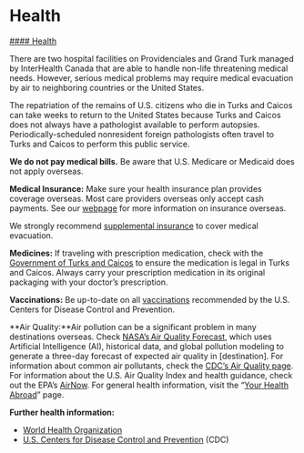 # Health

[#### Health](javascript:void(0); "Health")

There are two hospital facilities on Providenciales and Grand Turk managed by InterHealth Canada that are able to handle non-life threatening medical needs. However, serious medical problems may require medical evacuation by air to neighboring countries or the United States.

The repatriation of the remains of U.S. citizens who die in Turks and Caicos can take weeks to return to the United States because Turks and Caicos does not always have a pathologist available to perform autopsies. Periodically-scheduled nonresident foreign pathologists often travel to Turks and Caicos to perform this public service.

**We do not pay medical bills.** Be aware that U.S. Medicare or Medicaid does not apply overseas.

**Medical Insurance:** Make sure your health insurance plan provides coverage overseas. Most care providers overseas only accept cash payments. See our [webpage](https://travel.state.gov/content/travel/en/international-travel/before-you-go/your-health-abroad/Insurance_Coverage_Overseas.html) for more information on insurance overseas.

We strongly recommend [supplemental insurance](https://travel.state.gov/content/travel/en/international-travel/before-you-go/your-health-abroad/Insurance_Coverage_Overseas.html) to cover medical evacuation.

**Medicines:** If traveling with prescription medication, check with the [Government of Turks and Caicos](https://www.gov.tc/) to ensure the medication is legal in Turks and Caicos. Always carry your prescription medication in its original packaging with your doctor’s prescription.

**Vaccinations:** Be up-to-date on all [vaccinations](http://wwwnc.cdc.gov/travel/page/vaccinations.htm) recommended by the U.S. Centers for Disease Control and Prevention.

**Air Quality:**Air pollution can be a significant problem in many destinations overseas. Check [NASA’s Air Quality Forecast](https://aeronet.gsfc.nasa.gov/new_web/aqforecast), which uses Artificial Intelligence (AI), historical data, and global pollution modeling to generate a three-day forecast of expected air quality in [destination]. For information about common air pollutants, check the [CDC’s Air Quality page](https://www.cdc.gov/air-quality/pollutants/). For information about the U.S. Air Quality Index and health guidance, check out the EPA’s [AirNow](https://www.airnow.gov/aqi/aqi-basics/). For general health information, visit the “[Your Health Abroad](https://travel.state.gov/content/travel/en/international-travel/before-you-go/your-health-abroad.html)” page.

**Further health information:**

* [World Health Organization](https://www.who.int/countries)
* [U.S. Centers for Disease Control and Prevention](http://wwwnc.cdc.gov/travel/) (CDC)